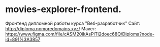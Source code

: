 # movies-explorer-frontend.
Фронтенд дипломной работы курса "Веб-разработчик"
Сайт: http://diploma.nomoredomains.xyz/
Макет: https://www.figma.com/file/cASM20ikAsPlTi2doec68Q/Diploma?node-id=891%3A3857
